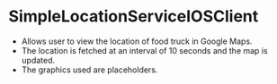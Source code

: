 # SimpleLocationServiceIOSClient

- Allows user to view the location of food truck in Google Maps.
- The location is fetched at an interval of 10 seconds and the map is updated.
- The graphics used are placeholders.
